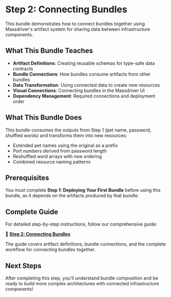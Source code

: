 # Step 2: Connecting Bundles

This bundle demonstrates how to connect bundles together using Massdriver's artifact system for sharing data between infrastructure components.

## What This Bundle Teaches

- **Artifact Definitions**: Creating reusable schemas for type-safe data contracts
- **Bundle Connections**: How bundles consume artifacts from other bundles
- **Data Transformation**: Using connected data to create new resources
- **Visual Connections**: Connecting bundles in the Massdriver UI
- **Dependency Management**: Required connections and deployment order

## What This Bundle Does

This bundle consumes the outputs from Step 1 (pet name, password, shuffled words) and transforms them into new resources:
- Extended pet names using the original as a prefix
- Port numbers derived from password length
- Reshuffled word arrays with new ordering
- Combined resource naming patterns

## Prerequisites

You must complete **Step 1: Deploying Your First Bundle** before using this bundle, as it depends on the artifacts produced by that bundle.

## Complete Guide

For detailed step-by-step instructions, follow our comprehensive guide:

**📖 [Step 2: Connecting Bundles](https://docs.massdriver.cloud/getting-started/connecting-bundles)**

The guide covers artifact definitions, bundle connections, and the complete workflow for connecting bundles together.

## Next Steps

After completing this step, you'll understand bundle composition and be ready to build more complex architectures with connected infrastructure components!
